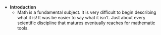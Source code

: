 - **Introduction**
	- Math is a fundamental subject. It is very difficult to begin describing what it is! It was be easier to say what it isn't. Just about every scientific discipline that matures eventually reaches for mathematic tools.